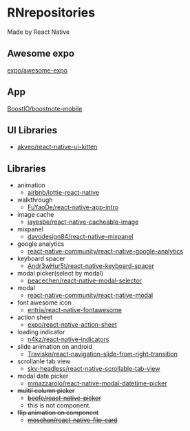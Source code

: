 # RNrepositories
Made by React Native

## Awesome expo
[expo/awesome-expo](https://github.com/expo/awesome-expo)

## App
[BoostIO/boostnote-mobile](https://github.com/BoostIO/boostnote-mobile)

## UI Libraries
* [akveo/react-native-ui-kitten](https://github.com/akveo/react-native-ui-kitten)

## Libraries
* animation
  * [airbnb/lottie-react-native](https://github.com/airbnb/lottie-react-native)
* walkthrough
  * [FuYaoDe/react-native-app-intro](https://github.com/FuYaoDe/react-native-app-intro)
* image cache
  * [jayesbe/react-native-cacheable-image](https://github.com/jayesbe/react-native-cacheable-image)
* mixpanel
  * [davodesign84/react-native-mixpanel](https://github.com/davodesign84/react-native-mixpanel)
* google analytics
  * [react-native-community/react-native-google-analytics](https://github.com/react-native-community/react-native-google-analytics)
* keyboard spacer
  * [Andr3wHur5t/react-native-keyboard-spacer](https://github.com/Andr3wHur5t/react-native-keyboard-spacer)
* modal picker(select by modal)
  * [peacechen/react-native-modal-selector](https://github.com/peacechen/react-native-modal-selector)
* modal
  * [react-native-community/react-native-modal](https://github.com/react-native-community/react-native-modal)
* font awesome icon
  * [entria/react-native-fontawesome](https://github.com/entria/react-native-fontawesome)
* action sheet
  * [expo/react-native-action-sheet](https://github.com/expo/react-native-action-sheet)
* loading indicator
  * [n4kz/react-native-indicators](https://github.com/n4kz/react-native-indicators)
* slide animation on android
  * [Traviskn/react-navigation-slide-from-right-transition](https://github.com/Traviskn/react-navigation-slide-from-right-transition)
* scrollanle tab view
  * [skv-headless/react-native-scrollable-tab-view](https://github.com/skv-headless/react-native-scrollable-tab-view)
* modal date picker
  * [mmazzarolo/react-native-modal-datetime-picker](https://github.com/mmazzarolo/react-native-modal-datetime-picker)
* ~~multil column picker~~
  * ~~[beefe/react-native-picker](https://github.com/beefe/react-native-picker)~~
  * this is not component.
* ~~flip animation on component~~
  * ~~[moschan/react-native-flip-card](https://github.com/moschan/react-native-flip-card)~~
